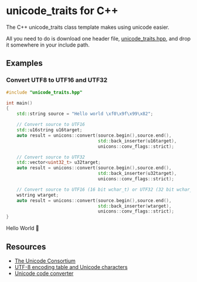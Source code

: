 # unicode_traits for C++

The C++ unicode_traits class template makes using unicode easier. 

All you need to do is download one header file, [unicode_traits.hpp](https://raw.githubusercontent.com/danielaparker/unicode_traits/master/src/unicode_traits.hpp), and drop it somewhere in your include path.

## Examples

### Convert UTF8 to UTF16 and UTF32

```c++
#include "unicode_traits.hpp"

int main()
{
    std::string source = "Hello world \xf0\x9f\x99\x82";  

    // Convert source to UTF16
    std::u16string u16target;
    auto result = unicons::convert(source.begin(),source.end(),
                                   std::back_inserter(u16target), 
                                   unicons::conv_flags::strict);

    // Convert source to UTF32
    std::vector<uint32_t> u32target;
    auto result = unicons::convert(source.begin(),source.end(),
                                   std::back_inserter(u32target), 
                                   unicons::conv_flags::strict);

    // Convert source to UTF16 (16 bit wchar_t) or UTF32 (32 bit wchar_t)
    wstring wtarget;
    auto result = unicons::convert(source.begin(),source.end(),
                                   std::back_inserter(wtarget), 
                                   unicons::conv_flags::strict);
}
```
Hello World &#128578;

## Resources

- [The Unicode Consortium](http://unicode.org/)
- [UTF-8 encoding table and Unicode characters](http://www.utf8-chartable.de/unicode-utf8-table.pl)
- [Unicode code converter](https://r12a.github.io/apps/conversion/)






